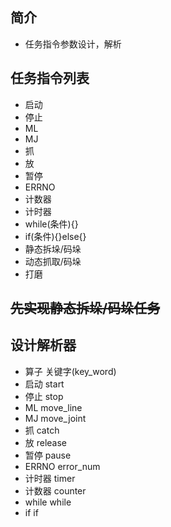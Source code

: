 ## 简介

+ 任务指令参数设计，解析

## 任务指令列表

+ 启动
+ 停止
+ ML
+ MJ
+ 抓
+ 放
+ 暂停
+ ERRNO
+ 计数器
+ 计时器
+ while(条件){}
+ if(条件){}else{}
+ 静态拆垛/码垛
+ 动态抓取/码垛
+ 打磨

## ~~先实现静态拆垛/码垛任务~~

## 设计解析器

+ 算子      关键字(key_word)
+ 启动      start
+ 停止      stop
+ ML        move_line
+ MJ        move_joint
+ 抓        catch
+ 放        release
+ 暂停      pause
+ ERRNO     error_num
+ 计时器    timer
+ 计数器    counter
+ while     while
+ if        if